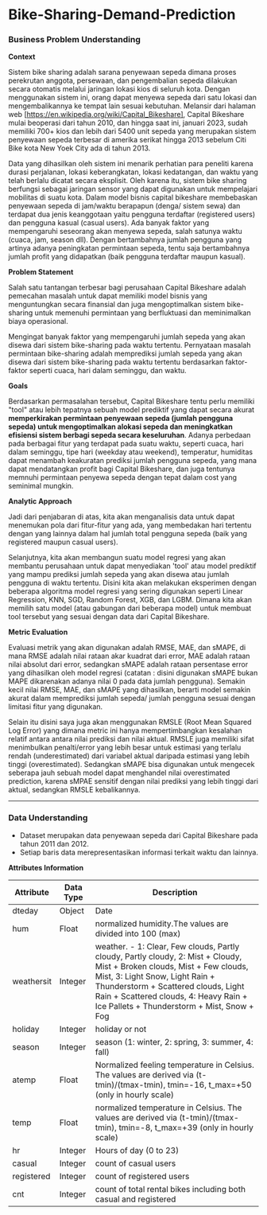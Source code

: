 # Bike-Sharing-Demand-Prediction

### **Business Problem Understanding**

**Context**

Sistem bike sharing adalah sarana penyewaan sepeda dimana proses perekrutan anggota, persewaan, dan pengembalian sepeda dilakukan secara otomatis melalui jaringan lokasi kios di seluruh kota. Dengan menggunakan sistem ini, orang dapat menyewa sepeda dari satu lokasi dan mengembalikannya ke tempat lain sesuai kebutuhan. Melansir dari halaman web [https://en.wikipedia.org/wiki/Capital_Bikeshare], Capital Bikeshare mulai beoperasi dari tahun 2010, dan hingga saat ini, januari 2023, sudah memiliki 700+ kios dan lebih dari 5400 unit sepeda yang merupakan sistem penyewaan sepeda terbesar di amerika serikat hingga 2013 sebelum Citi Bike kota New Yoek City ada di tahun 2013.

Data yang dihasilkan oleh sistem ini menarik perhatian para peneliti karena durasi perjalanan, lokasi keberangkatan, lokasi kedatangan, dan waktu yang telah berlalu dicatat secara eksplisit. Oleh karena itu, sistem bike sharing berfungsi sebagai jaringan sensor yang dapat digunakan untuk mempelajari mobilitas di suatu kota.  Dalam model bisnis capital bikeshare membebaskan penyewaan sepeda di jam/waktu berapapun (denga/ sistem sewa) dan terdapat dua jenis keanggotaan yaitu pengguna terdaftar (registered users) dan pengguna kasual (casual users). Ada banyak faktor yang mempengaruhi seseorang akan menyewa sepeda, salah satunya waktu (cuaca, jam, season dll). Dengan bertambahnya jumlah pengguna yang artinya adanya peningkatan permintaan sepeda, tentu saja bertambahnya jumlah profit yang didapatkan (baik pengguna terdaftar maupun kasual).

**Problem Statement**

Salah satu tantangan terbesar bagi perusahaan Capital Bikeshare adalah pemecahan masalah untuk dapat memiliki model bisnis yang menguntungkan secara finansial dan juga mengoptimalkan sistem bike-sharing untuk memenuhi permintaan yang berfluktuasi dan meminimalkan biaya operasional.

Mengingat banyak faktor yang mempengaruhi jumlah sepeda yang akan disewa dari sistem bike-sharing pada waktu tertentu. Pernyataan masalah permintaan bike-sharing adalah memprediksi jumlah sepeda yang akan disewa dari sistem bike-sharing pada waktu tertentu berdasarkan faktor-faktor seperti cuaca, hari dalam seminggu, dan waktu. 

**Goals**

Berdasarkan permasalahan tersebut, Capital Bikeshare tentu perlu memiliki "tool" atau lebih tepatnya sebuah model prediktif yang dapat secara akurat **memperkirakan permintaan penyewaan sepeda (jumlah pengguna sepeda) untuk mengoptimalkan alokasi sepeda dan meningkatkan efisiensi sistem berbagi sepeda secara keseluruhan**. Adanya perbedaan pada berbagai fitur yang terdapat pada suatu waktu, seperti cuaca, hari dalam seminggu, tipe hari (weekday atau weekend), temperatur, humiditas dapat menambah keakuratan prediksi jumlah pengguna sepeda, yang mana dapat mendatangkan profit bagi Capital Bikeshare, dan juga tentunya memnuhi permintaan penyewa sepeda dengan tepat dalam cost yang seminimal mungkin.

**Analytic Approach**

Jadi dari penjabaran di atas, kita akan menganalisis data untuk dapat menemukan pola dari fitur-fitur yang ada, yang membedakan hari tertentu dengan yang lainnya dalam hal jumlah total pengguna sepeda (baik yang registered maupun casual users). 

Selanjutnya, kita akan membangun suatu model regresi yang akan membantu perusahaan untuk dapat menyediakan 'tool' atau model prediktif yang mampu prediksi jumlah sepeda yang akan disewa atau jumlah pengguna di waktu tertentu. Disini kita akan melakukan eksperimen dengan beberapa algoritma model regresi yang sering digunakan seperti Linear Regression, KNN, SGD, Random Forest, XGB, dan LGBM. Dimana kita akan memilih satu model (atau gabungan dari beberapa model) untuk membuat tool tersebut yang sesuai dengan data dari Capital Bikeshare.

**Metric Evaluation**

Evaluasi metrik yang akan digunakan adalah RMSE, MAE, dan sMAPE, di mana RMSE adalah nilai rataan akar kuadrat dari error, MAE adalah rataan nilai absolut dari error, sedangkan sMAPE adalah rataan persentase error yang dihasilkan oleh model regresi (catatan : disini digunakan sMAPE bukan MAPE dikarenakan adanya nilai 0 pada data jumlah pengguna). Semakin kecil nilai RMSE, MAE, dan sMAPE yang dihasilkan, berarti model semakin akurat dalam memprediksi jumlah sepeda/ jumlah pengguna sesuai dengan limitasi fitur yang digunakan. 

Selain itu disini saya juga akan menggunakan RMSLE (Root Mean Squared Log Error) yang dimana metric ini hanya mempertimbangkan kesalahan relatif antara antara nilai prediksi dan nilai aktual. RMSLE juga memiliki sifat menimbulkan penalti/error yang lebih besar untuk estimasi yang terlalu rendah (underestimated) dari variabel aktual daripada estimasi yang lebih tinggi (overestimated). Sedangkan sMAPE bisa digunakan untuk mengecek seberapa jauh sebuah model dapat menghandel nilai overestimated prediction, karena sMPAE sensitif dengan nilai prediksi yang lebih tinggi dari aktual, sedangkan RMSLE kebalikannya.

****

### **Data Understanding**

- Dataset merupakan data penyewaan sepeda dari Capital Bikeshare pada tahun 2011 dan 2012.
- Setiap baris data merepresentasikan informasi terkait waktu dan lainnya.

**Attributes Information**

| **Attribute** | **Data Type** | **Description** |
| --- | --- | --- |
| dteday | Object | Date |
| hum | Float | normalized humidity.The values are divided into 100 (max)  |
| weathersit | Integer | weather. -	1: Clear, Few clouds, Partly cloudy, Partly cloudy, 2: Mist + Cloudy, Mist + Broken clouds, Mist + Few clouds, Mist, 3: Light Snow, Light Rain + Thunderstorm + Scattered clouds, Light Rain + Scattered clouds, 4: Heavy Rain + Ice Pallets + Thunderstorm + Mist, Snow + Fog |
| holiday | Integer | holiday or not |
| season | Integer | season (1: winter, 2: spring, 3: summer, 4: fall) |
| atemp | Float | Normalized feeling temperature in Celsius. The values are derived via (t-tmin)/(tmax-tmin), tmin=-16, t_max=+50 (only in hourly scale) |
| temp | Float | normalized temperature in Celsius. The values are derived via (t-tmin)/(tmax-tmin), tmin=-8, t_max=+39 (only in hourly scale) |
| hr | Integer | Hours of day (0 to 23) |
| casual | Integer| count of casual users |
| registered | Integer | count of registered users |
| cnt | Integer | count of total rental bikes including both casual and registered |
